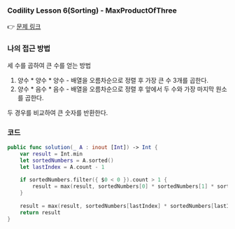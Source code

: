 ### Codility Lesson 6(Sorting) - MaxProductOfThree
👉 [문제 링크](https://app.codility.com/programmers/lessons/6-sorting/max_product_of_three/)

### 나의 접근 방법
세 수를 곱하여 큰 수를 얻는 방법
1. 양수 * 양수 * 양수 - 배열을 오름차순으로 정렬 후 가장 큰 수 3개를 곱한다.
2. 양수 * 음수 * 음수 - 배열을 오름차순으로 정렬 후 앞에서 두 수와 가장 마지막 원소를 곱한다.

두 경우를 비교하여 큰 숫자를 반환한다.

### 코드

```swift
public func solution(_ A : inout [Int]) -> Int {
    var result = Int.min
    let sortedNumbers = A.sorted()
    let lastIndex = A.count - 1
        
    if sortedNumbers.filter({ $0 < 0 }).count > 1 {
        result = max(result, sortedNumbers[0] * sortedNumbers[1] * sortedNumbers.last!)
    }
        
    result = max(result, sortedNumbers[lastIndex] * sortedNumbers[lastIndex - 1] * sortedNumbers[lastIndex - 2])
    return result
}
```
